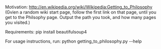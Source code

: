 Motivation: http://en.wikipedia.org/wiki/Wikipedia:Getting_to_Philosophy  (Gvien a random wiki start page, follow the first link on that page, until you get to the Philsophy page.  Output the path you took, and how many pages you visited.)

Requirements:
pip install beautifulsoup4

For usage instructions, run:
python getting_to_philosophy.py --help
